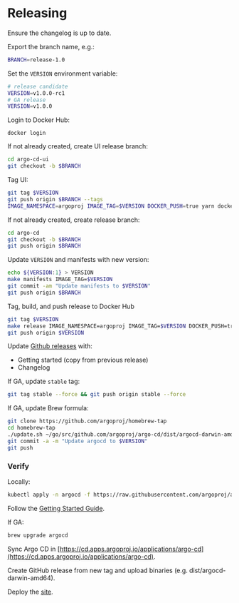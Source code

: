 # Releasing

Ensure the changelog is up to date. 

Export the branch name, e.g.:

```bash
BRANCH=release-1.0
```

Set the `VERSION` environment variable:

```bash 
# release candidate
VERSION=v1.0.0-rc1
# GA release
VERSION=v1.0.0
```

Login to Docker Hub:

```
docker login
```

If not already created, create UI release branch:

```bash
cd argo-cd-ui
git checkout -b $BRANCH
```

Tag UI:

```bash
git tag $VERSION
git push origin $BRANCH --tags
IMAGE_NAMESPACE=argoproj IMAGE_TAG=$VERSION DOCKER_PUSH=true yarn docker
```

If not already created, create release branch:

```bash
cd argo-cd
git checkout -b $BRANCH
git push origin $BRANCH
```

Update `VERSION` and manifests with new version:

```bash
echo ${VERSION:1} > VERSION
make manifests IMAGE_TAG=$VERSION
git commit -am "Update manifests to $VERSION"
git push origin $BRANCH
```

Tag, build, and push release to Docker Hub

```bash
git tag $VERSION
make release IMAGE_NAMESPACE=argoproj IMAGE_TAG=$VERSION DOCKER_PUSH=true
git push origin $VERSION
```

Update [Github releases](https://github.com/argoproj/argo-cd/releases) with:

* Getting started (copy from previous release)
* Changelog

If GA, update `stable` tag:

```bash
git tag stable --force && git push origin stable --force
```

If GA, update Brew formula:

```bash
git clone https://github.com/argoproj/homebrew-tap
cd homebrew-tap
./update.sh ~/go/src/github.com/argoproj/argo-cd/dist/argocd-darwin-amd64
git commit -a -m "Update argocd to $VERSION"
git push
```

### Verify

Locally:

```bash
kubectl apply -n argocd -f https://raw.githubusercontent.com/argoproj/argo-cd/$VERSION/manifests/install.yaml
```

Follow the [Getting Started Guide](../getting_started/).

If GA:

```bash
brew upgrade argocd
```




Sync Argo CD in [https://cd.apps.argoproj.io/applications/argo-cd](https://cd.apps.argoproj.io/applications/argo-cd).

Create GitHub release from new tag and upload binaries (e.g. dist/argocd-darwin-amd64).

Deploy the [site](site.md).
